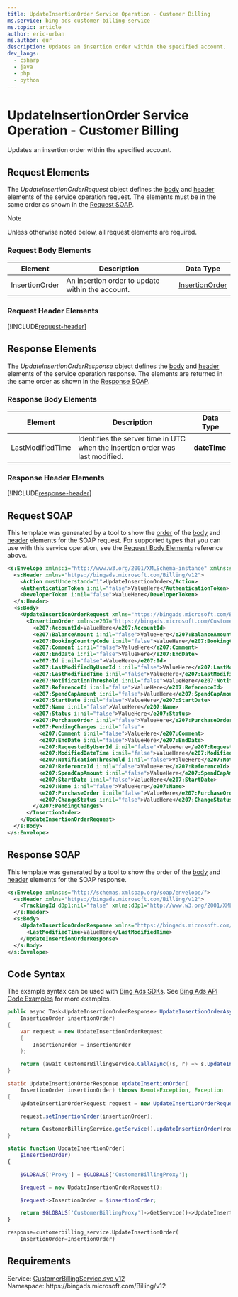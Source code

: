 ```yaml
---
title: UpdateInsertionOrder Service Operation - Customer Billing
ms.service: bing-ads-customer-billing-service
ms.topic: article
author: eric-urban
ms.author: eur
description: Updates an insertion order within the specified account.
dev_langs: 
  - csharp
  - java
  - php
  - python
---
```

# UpdateInsertionOrder Service Operation - Customer Billing
Updates an insertion order within the specified account.

## <a name="request"></a>Request Elements
The *UpdateInsertionOrderRequest* object defines the [body](#request-body) and [header](#request-header) elements of the service operation request. The elements must be in the same order as shown in the [Request SOAP](#request-soap). 

> [!NOTE]
> Unless otherwise noted below, all request elements are required.

### <a name="request-body"></a>Request Body Elements

|Element|Description|Data Type|
|-----------|---------------|-------------|
|<a name="insertionorder"></a>InsertionOrder|An insertion order to update within the account.|[InsertionOrder](insertionorder.md)|

### <a name="request-header"></a>Request Header Elements
[!INCLUDE[request-header](./includes/request-header.md)]

## <a name="response"></a>Response Elements
The *UpdateInsertionOrderResponse* object defines the [body](#response-body) and [header](#response-header) elements of the service operation response. The elements are returned in the same order as shown in the [Response SOAP](#response-soap).

### <a name="response-body"></a>Response Body Elements

|Element|Description|Data Type|
|-----------|---------------|-------------|
|<a name="lastmodifiedtime"></a>LastModifiedTime|Identifies the server time in UTC when the insertion order was last modified.|**dateTime**|

### <a name="response-header"></a>Response Header Elements
[!INCLUDE[response-header](./includes/response-header.md)]

## <a name="request-soap"></a>Request SOAP
This template was generated by a tool to show the [order](../guides/services-protocol.md#element-order) of the [body](#request-body) and [header](#request-header) elements for the SOAP request. For supported types that you can use with this service operation, see the [Request Body Elements](#request-header) reference above.

```xml
<s:Envelope xmlns:i="http://www.w3.org/2001/XMLSchema-instance" xmlns:s="http://schemas.xmlsoap.org/soap/envelope/">
  <s:Header xmlns="https://bingads.microsoft.com/Billing/v12">
    <Action mustUnderstand="1">UpdateInsertionOrder</Action>
    <AuthenticationToken i:nil="false">ValueHere</AuthenticationToken>
    <DeveloperToken i:nil="false">ValueHere</DeveloperToken>
  </s:Header>
  <s:Body>
    <UpdateInsertionOrderRequest xmlns="https://bingads.microsoft.com/Billing/v12">
      <InsertionOrder xmlns:e207="https://bingads.microsoft.com/Customer/v12/Entities" i:nil="false">
        <e207:AccountId>ValueHere</e207:AccountId>
        <e207:BalanceAmount i:nil="false">ValueHere</e207:BalanceAmount>
        <e207:BookingCountryCode i:nil="false">ValueHere</e207:BookingCountryCode>
        <e207:Comment i:nil="false">ValueHere</e207:Comment>
        <e207:EndDate i:nil="false">ValueHere</e207:EndDate>
        <e207:Id i:nil="false">ValueHere</e207:Id>
        <e207:LastModifiedByUserId i:nil="false">ValueHere</e207:LastModifiedByUserId>
        <e207:LastModifiedTime i:nil="false">ValueHere</e207:LastModifiedTime>
        <e207:NotificationThreshold i:nil="false">ValueHere</e207:NotificationThreshold>
        <e207:ReferenceId i:nil="false">ValueHere</e207:ReferenceId>
        <e207:SpendCapAmount i:nil="false">ValueHere</e207:SpendCapAmount>
        <e207:StartDate i:nil="false">ValueHere</e207:StartDate>
        <e207:Name i:nil="false">ValueHere</e207:Name>
        <e207:Status i:nil="false">ValueHere</e207:Status>
        <e207:PurchaseOrder i:nil="false">ValueHere</e207:PurchaseOrder>
        <e207:PendingChanges i:nil="false">
          <e207:Comment i:nil="false">ValueHere</e207:Comment>
          <e207:EndDate i:nil="false">ValueHere</e207:EndDate>
          <e207:RequestedByUserId i:nil="false">ValueHere</e207:RequestedByUserId>
          <e207:ModifiedDateTime i:nil="false">ValueHere</e207:ModifiedDateTime>
          <e207:NotificationThreshold i:nil="false">ValueHere</e207:NotificationThreshold>
          <e207:ReferenceId i:nil="false">ValueHere</e207:ReferenceId>
          <e207:SpendCapAmount i:nil="false">ValueHere</e207:SpendCapAmount>
          <e207:StartDate i:nil="false">ValueHere</e207:StartDate>
          <e207:Name i:nil="false">ValueHere</e207:Name>
          <e207:PurchaseOrder i:nil="false">ValueHere</e207:PurchaseOrder>
          <e207:ChangeStatus i:nil="false">ValueHere</e207:ChangeStatus>
        </e207:PendingChanges>
      </InsertionOrder>
    </UpdateInsertionOrderRequest>
  </s:Body>
</s:Envelope>
```

## <a name="response-soap"></a>Response SOAP
This template was generated by a tool to show the order of the [body](#response-body) and [header](#response-header) elements for the SOAP response.

```xml
<s:Envelope xmlns:s="http://schemas.xmlsoap.org/soap/envelope/">
  <s:Header xmlns="https://bingads.microsoft.com/Billing/v12">
    <TrackingId d3p1:nil="false" xmlns:d3p1="http://www.w3.org/2001/XMLSchema-instance">ValueHere</TrackingId>
  </s:Header>
  <s:Body>
    <UpdateInsertionOrderResponse xmlns="https://bingads.microsoft.com/Billing/v12">
      <LastModifiedTime>ValueHere</LastModifiedTime>
    </UpdateInsertionOrderResponse>
  </s:Body>
</s:Envelope>
```

## <a name="example"></a>Code Syntax
The example syntax can be used with [Bing Ads SDKs](../guides/client-libraries.md). See [Bing Ads API Code Examples](../guides/code-examples.md) for more examples.
```csharp
public async Task<UpdateInsertionOrderResponse> UpdateInsertionOrderAsync(
	InsertionOrder insertionOrder)
{
	var request = new UpdateInsertionOrderRequest
	{
		InsertionOrder = insertionOrder
	};

	return (await CustomerBillingService.CallAsync((s, r) => s.UpdateInsertionOrderAsync(r), request));
}
```
```java
static UpdateInsertionOrderResponse updateInsertionOrder(
	InsertionOrder insertionOrder) throws RemoteException, Exception
{
	UpdateInsertionOrderRequest request = new UpdateInsertionOrderRequest();

	request.setInsertionOrder(insertionOrder);

	return CustomerBillingService.getService().updateInsertionOrder(request);
}
```
```php
static function UpdateInsertionOrder(
	$insertionOrder)
{

	$GLOBALS['Proxy'] = $GLOBALS['CustomerBillingProxy'];

	$request = new UpdateInsertionOrderRequest();

	$request->InsertionOrder = $insertionOrder;

	return $GLOBALS['CustomerBillingProxy']->GetService()->UpdateInsertionOrder($request);
}
```
```python
response=customerbilling_service.UpdateInsertionOrder(
	InsertionOrder=InsertionOrder)
```

## Requirements
Service: [CustomerBillingService.svc v12](https://clientcenter.api.bingads.microsoft.com/Api/Billing/v12/CustomerBillingService.svc)  
Namespace: https\://bingads.microsoft.com/Billing/v12  


